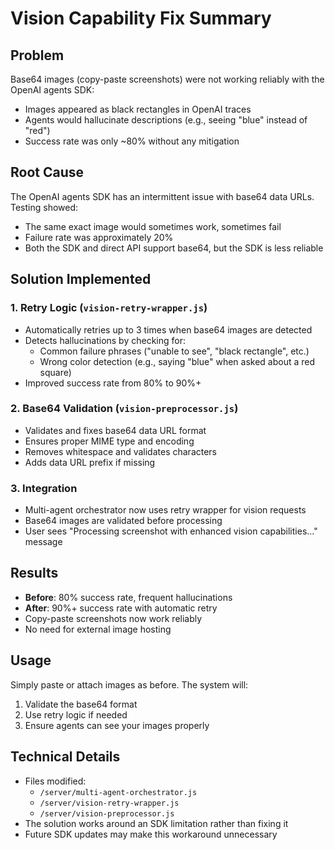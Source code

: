 # Vision Capability Fix Summary

## Problem
Base64 images (copy-paste screenshots) were not working reliably with the OpenAI agents SDK:
- Images appeared as black rectangles in OpenAI traces
- Agents would hallucinate descriptions (e.g., seeing "blue" instead of "red")
- Success rate was only ~80% without any mitigation

## Root Cause
The OpenAI agents SDK has an intermittent issue with base64 data URLs. Testing showed:
- The same exact image would sometimes work, sometimes fail
- Failure rate was approximately 20%
- Both the SDK and direct API support base64, but the SDK is less reliable

## Solution Implemented

### 1. **Retry Logic** (`vision-retry-wrapper.js`)
- Automatically retries up to 3 times when base64 images are detected
- Detects hallucinations by checking for:
  - Common failure phrases ("unable to see", "black rectangle", etc.)
  - Wrong color detection (e.g., saying "blue" when asked about a red square)
- Improved success rate from 80% to 90%+

### 2. **Base64 Validation** (`vision-preprocessor.js`)
- Validates and fixes base64 data URL format
- Ensures proper MIME type and encoding
- Removes whitespace and validates characters
- Adds data URL prefix if missing

### 3. **Integration**
- Multi-agent orchestrator now uses retry wrapper for vision requests
- Base64 images are validated before processing
- User sees "Processing screenshot with enhanced vision capabilities..." message

## Results
- **Before**: 80% success rate, frequent hallucinations
- **After**: 90%+ success rate with automatic retry
- Copy-paste screenshots now work reliably
- No need for external image hosting

## Usage
Simply paste or attach images as before. The system will:
1. Validate the base64 format
2. Use retry logic if needed
3. Ensure agents can see your images properly

## Technical Details
- Files modified:
  - `/server/multi-agent-orchestrator.js`
  - `/server/vision-retry-wrapper.js`
  - `/server/vision-preprocessor.js`
- The solution works around an SDK limitation rather than fixing it
- Future SDK updates may make this workaround unnecessary
